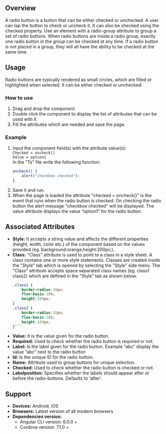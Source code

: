 ## Overview
A radio button is a button that can be either checked or unchecked. A user can tap the button to check or uncheck it. It can also be checked using the checked property. Use an element with a radio-group attribute to group a set of radio buttons. When radio buttons are inside a radio group, exactly one radio button in the group can be checked at any time. If a radio button is not placed in a group, they will all have the ability to be checked at the same time.

## Usage
Radio buttons are typically rendered as small circles, which are filled or highlighted when selected. It can be either checked or unchecked.

### How to use   
1. Drag and drop the component. 
2. Double click the component to display the list of attributes that can be used with it.
3. Fill the attributes which are needed and save the page.

### Example
1. Input the component field(s) with the attribute value(s):  
    `Checked = oncheck()`  
    `Value = option1`  
    In the "Ts" file write the following function:
    ```ts
    oncheck() { 
        alert("checkbox checked");
    }
    ```
2. Save it and run.
3. When the page is loaded the attribute "checked = oncheck()" is the event that runs when the radio button is checked. On checking the radio button the alert message "checkbox checked" will be displayed. The value attribute displays the value “option1” for the radio button.

## Associated Attributes
- **Style:** It accepts a string value and affects the different properties (height, width, color etc.) of the component based on the values provided (eg. background:orange;height:200px;).
- **Class:** "Class" attribute is used to point to a class in a style sheet. A class contains one or more style statements. Classes are created inside the "Style" tab which is opened by selecting the "Style" side menu. The "Class" attribute accepts space separated class names (eg. class1 class2) which are defined in the "Style" tab as shown below.
    ```css
    .class1 {
        border-radius:10px;
        flex-basis:10%;
        height:100px;
    }
    .class2 {
        border-radius:10px;
        flex-basis:10%;
        height:100px;
    }```
- **Value:** It is the value given for the radio button. 
- **Required:** Used to check whether the radio button is required or not. 
- **Label:** Is the label given for the radio button. Example “abc” display the value “abc” next to the radio button
- **Id:** Is the unique ID for the radio button.
- **Name:** Attribute used to group buttons for unique selection.
- **Checked:** Used to check whether the radio button is checked or not.
- **Labelposition:** Specifies whether the labels should appear after or before the radio-buttons. Defaults to 'after'.

## Support
- **Devices:** Android, iOS
- **Browsers:**  Latest version of all modern browsers
- **Dependencies version:** 
    - Angular CLI version: 6.0.0 + 
    - Cordova version: 7.1.0 +

